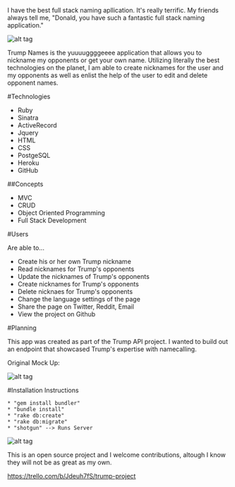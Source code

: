 I have the best full stack naming apllication. It's really terrific. My friends always tell me, "Donald, you have such a fantastic full stack naming application."

![alt tag](http://i.imgur.com/MqGOJsW.jpg)

Trump Names is the yuuuuggggeeee application that allows you to nickname my opponents or get your own name. Utilizing literally the best technologies on the planet, I am able to create nicknames for the user and my opponents as well as enlist the help of the user to edit and delete opponent names.

#Technologies

* Ruby
* Sinatra
* ActiveRecord
* Jquery
* HTML
* CSS
* PostgeSQL
* Heroku
* GitHub

##Concepts

* MVC
* CRUD
* Object Oriented Programming 
* Full Stack Development

#Users

Are able to...
* Create his or her own Trump nickname
* Read nicknames for Trump's opponents
* Update the nicknames of Trump's opponents
* Create nicknames for Trump's opponents
* Delete nicknaes for Trump's opponents
* Change the language settings of the page
* Share the page on Twitter, Reddit, Email
* View the project on Github

#Planning

This app was created as part of the Trump API project. I wanted to build out an endpoint that showcased Trump's expertise with namecalling.

Original Mock Up:

![alt tag](http://i.imgur.com/ASL3NHB.jpg)


#Installation Instructions
```
* "gem install bundler"
* "bundle install"
* "rake db:create"
* "rake db:migrate"
* "shotgun" --> Runs Server
```

![alt tag](http://i.imgur.com/mcEFKnh.jpg)

This is an open source project and I welcome contributions, altough I know they will not be as great as my own.

https://trello.com/b/Jdeuh7fS/trump-project
